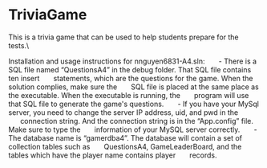 # TriviaGame
This is a trivia game that can be used to help students prepare for the tests.\

Installation and usage instructions for nnguyen6831-A4.sln:
&nbsp;&nbsp;&nbsp;&nbsp;&nbsp;&nbsp;- There is a SQL file named “QuestionsA4” in the debug folder. That SQL file contains ten insert
&nbsp;&nbsp;&nbsp;&nbsp;&nbsp;&nbsp;statements, which are the questions for the game. When the solution complies, make sure the
&nbsp;&nbsp;&nbsp;&nbsp;&nbsp;&nbsp;SQL file is placed at the same place as the executable. When the executable is running, the
&nbsp;&nbsp;&nbsp;&nbsp;&nbsp;&nbsp;program will use that SQL file to generate the game's questions.
&nbsp;&nbsp;&nbsp;&nbsp;&nbsp;&nbsp;- If you have your MySql server, you need to change the server IP address, uid, and pwd in the
&nbsp;&nbsp;&nbsp;&nbsp;&nbsp;&nbsp;connection string. And the connection string is in the “App.config” file. Make sure to type the
&nbsp;&nbsp;&nbsp;&nbsp;&nbsp;&nbsp;information of your MySQL server correctly.
&nbsp;&nbsp;&nbsp;&nbsp;&nbsp;&nbsp;- The database name is “gamerdba4”. The database will contain a set of collection tables such as
&nbsp;&nbsp;&nbsp;&nbsp;&nbsp;&nbsp;QuestionsA4, GameLeaderBoard, and the tables which have the player name contains player
&nbsp;&nbsp;&nbsp;&nbsp;&nbsp;&nbsp;records.
